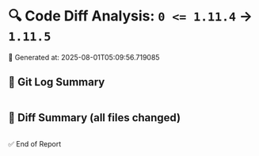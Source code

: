 # 🔍 Code Diff Analysis: `0 <= 1.11.4` → `1.11.5`
📅 Generated at: 2025-08-01T05:09:56.719085

## 📌 Git Log Summary
```bash

```

## 🧩 Diff Summary (all files changed)
```diff

```


✅ End of Report
